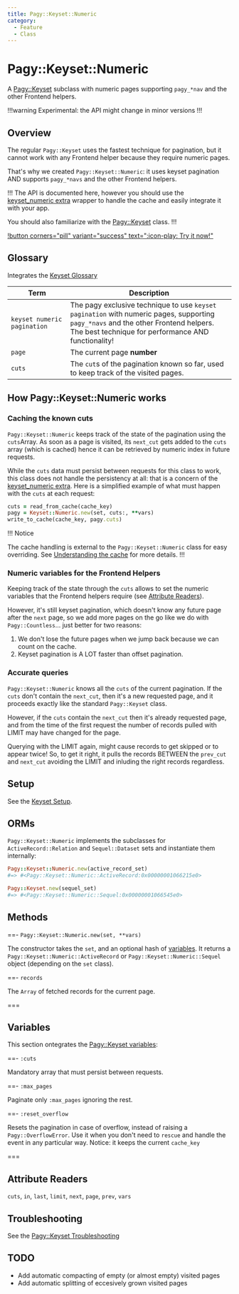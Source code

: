 ```yaml
---
title: Pagy::Keyset::Numeric
category:
  - Feature
  - Class
---
```


# Pagy::Keyset::Numeric

A [Pagy::Keyset](keyset.md) subclass with numeric pages supporting `pagy_*nav` and the other Frontend helpers.

!!!warning Experimental: the API might change in minor versions
!!!

## Overview

The regular `Pagy::Keyset` uses the fastest technique for pagination, but it cannot work with any Frontend helper because they require numeric
pages. 

That's why we created `Pagy::Keyset::Numeric`: it uses keyset pagination AND supports `pagy_*navs` and the other Frontend
helpers.

!!!
The API is documented here, however you should use the [keyset_numeric extra](/docs/extras/keyset_numeric)
wrapper to handle the cache and easily integrate it with your app.

You should also familiarize with the [Pagy::Keyset](keyset.md) class.
!!!

[!button corners="pill" variant="success" text=":icon-play: Try it now!"](/playground.md#5-keyset-apps)

## Glossary

Integrates the [Keyset Glossary](keyset_numeric.md#glossary)

| Term                        | Description                                                                                                                                                                                   |
|-----------------------------|-----------------------------------------------------------------------------------------------------------------------------------------------------------------------------------------------|
| `keyset numeric pagination` | The pagy exclusive technique to use `keyset pagination` with numeric pages, supporting `pagy_*navs` and the other Frontend helpers.<br/>The best technique for performance AND functionality! |
| `page`                      | The current page **number**                                                                                                                                                                   |
| `cuts`                      | The `cut`s of the pagination known so far, used to keep track of the visited pages.                                                                                                           |

## How Pagy::Keyset::Numeric works

### Caching the known cuts

`Pagy::Keyset::Numeric` keeps track of the state of the pagination using the `cuts`Array. As soon as a page is visited, its `next_cut` gets added to the `cuts` array (which is cached) hence it can be retrieved by numeric index in future requests.

While the `cuts` data must persist between requests for this class to work, this class does not handle the persistency at all: that is a concern of the [keyset_numeric extra](/docs/extras/keyset_numeric). Here is a simplified example of what must happen with the `cuts` at each request:

```ruby
cuts = read_from_cache(cache_key)
pagy = Keyset::Numeric.new(set, cuts:, **vars)
write_to_cache(cache_key, pagy.cuts)
```

!!! Notice

The cache handling is external to the `Pagy::Keyset::Numeric` class for easy overriding. See [Understanding the cache](/docs/extras/keyset_numeric#understanding-the-cache) for more details.
!!!

### Numeric variables for the Frontend Helpers

Keeping track of the state through the `cuts` allows to set the numeric variables that the Frontend helpers require (see [Attribute Readers](#attribute-readers)).

However, it's still keyset pagination, which doesn't know any future page after the `next` page, so we add more pages on the go like we do with `Pagy::Countless`... just better for two reasons:

1. We don't lose the future pages when we jump back because we can count on the cache.
2. Keyset pagination is A LOT faster than offset pagination.

### Accurate queries

`Pagy::Keyset::Numeric` knows all the `cuts` of the current pagination. If the `cuts` don't contain the `next_cut`, then it's a new requested page, and it proceeds exactly like the standard `Pagy::Keyset` class.

However, if the `cuts` contain the `next_cut` then it's already requested page, and from the time of the first request the number of records pulled with LIMIT may have changed for the page. 

Querying with the LIMIT again, might cause records to get skipped or to appear twice! So, to get it right, it pulls the records BETWEEN the `prev_cut` and `next_cut` avoiding the LIMIT and inluding the right records regardless.

## Setup

See the [Keyset Setup](keyset.md#setup).

## ORMs

`Pagy::Keyset::Numeric` implements the subclasses for `ActiveRecord::Relation` and `Sequel::Dataset` sets and instantiate them
internally:

```ruby
Pagy::Keyset::Numeric.new(active_record_set)
#=> #<Pagy::Keyset::Numeric::ActiveRecord:0x00000001066215e0>

Pagy::Keyset.new(sequel_set)
#=> #<Pagy::Keyset::Numeric::Sequel:0x00000001066545e0>
```

## Methods

==- `Pagy::Keyset::Numeric.new(set, **vars)`

The constructor takes the `set`, and an optional hash of [variables](#variables). It returns a
`Pagy::Keyset::Numeric::ActiveRecord` or
`Pagy::Keyset::Numeric::Sequel` object (depending on the `set` class).

==- `records`

The `Array` of fetched records for the current page.

===

## Variables

This section ontegrates the [Pagy::Keyset variables](keyset.md#variables):

==- `:cuts`

Mandatory array that must persist between requests.

==- `:max_pages`

Paginate only `:max_pages` ignoring the rest.

==- `:reset_overflow`

Resets the pagination in case of overflow, instead of raising a `Pagy::OverflowError`. Use it when you don't need to `rescue` and handle the event in any particular way. Notice: it keeps the current `cache_key`

===

## Attribute Readers

`cuts`, `in`, `last`, `limit`, `next`, `page`, `prev`, `vars`

## Troubleshooting

See the [Pagy::Keyset Troubleshooting](keyset.md#troubleshooting)

## TODO

- Add automatic compacting of empty (or almost empty) visited pages
- Add automatic splitting of eccesively grown visited pages
